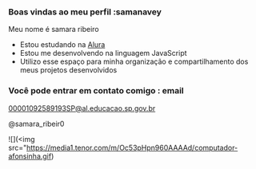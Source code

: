 ### Boas vindas ao meu perfil :samanavey

Meu nome é samara ribeiro

- Estou estudando na [Alura](https://www.alura.com.br)
- Estou me desenvolvendo na linguagem JavaScript
- Utilizo esse espaço para minha organização e compartilhamento dos meus projetos desenvolvidos

### Você pode entrar em contato comigo : email

00001092589193SP@al.educacao.sp.gov.br

@samara_ribeir0

![](<img src="https://media1.tenor.com/m/Oc53pHpn960AAAAd/computador-afonsinha.gif)

